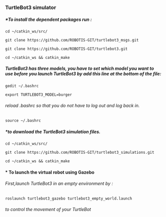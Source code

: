 ### TurtleBot3 simulator

##### *To install the dependent packages run :
``` cd ~/catkin_ws/src/ ``` 

 ``` git clone https://github.com/ROBOTIS-GIT/turtlebot3_msgs.git ``` 
 
``` git clone https://github.com/ROBOTIS-GIT/turtlebot3.git ```

``` cd ~/catkin_ws && catkin_make ```

##### TurtleBot3 has three models, you have to set which model you want to use before you launch TurtleBot3 by add this line at the bottom of the file:
``` gedit ~/.bashrc ```

``` export TURTLEBOT3_MODEL=burger ```
###### reload .bashrc so that you do not have to log out and log back in.
``` source ~/.bashrc ```

##### *to download the TurtleBot3 simulation files.
``` cd ~/catkin_ws/src/ ```

``` git clone https://github.com/ROBOTIS-GIT/turtlebot3_simulations.git ```

``` cd ~/catkin_ws && catkin_make ```

#### * To launch the virtual robot using Gazebo

###### First,launch TurtleBot3 in an empty environment by : 

``` roslaunch turtlebot3_gazebo turtlebot3_empty_world.launch ```


 ###### to control the movement of your TurtleBot 

